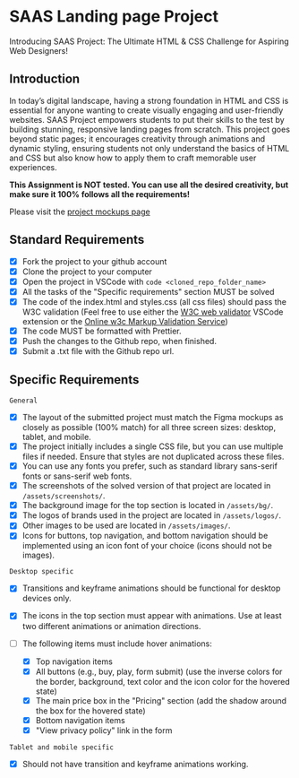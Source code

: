 # SAAS Landing page Project

Introducing SAAS Project: The Ultimate HTML & CSS Challenge for Aspiring Web Designers!

## Introduction

In today’s digital landscape, having a strong foundation in HTML and CSS is essential for anyone wanting to create visually engaging and user-friendly websites. SAAS Project empowers students to put their skills to the test by building stunning, responsive landing pages from scratch. This project goes beyond static pages; it encourages creativity through animations and dynamic styling, ensuring students not only understand the basics of HTML and CSS but also know how to apply them to craft memorable user experiences.

**This Assignment is NOT tested. You can use all the desired creativity, but make sure it 100% follows all the requirements!**

Please visit the [project mockups page](https://www.figma.com/design/Ou3rfktmwkXShiSi9c1rKZ/SAAS-Landing-Page?node-id=0-1&m=dev&t=fWkuFirYcZYC8hhZ-1)

## Standard Requirements

- [x] Fork the project to your github account
- [x] Clone the project to your computer
- [x] Open the project in VSCode with `code <cloned_repo_folder_name>`
- [x] All the tasks of the "Specific requirements" section MUST be solved
- [x] The code of the index.html and styles.css (all css files) should pass the W3C validation (Feel free to use either the [W3C web validator](https://marketplace.visualstudio.com/items?itemName=CelianRiboulet.webvalidator) VSCode extension or the [Online w3c Markup Validation Service](https://validator.w3.org/#validate_by_input))
- [x] The code MUST be formatted with Prettier.
- [x] Push the changes to the Github repo, when finished.
- [x] Submit a .txt file with the Github repo url.

## Specific Requirements

`General`

- [x] The layout of the submitted project must match the Figma mockups as closely as possible (100% match) for all three screen sizes: desktop, tablet, and mobile.
- [x] The project initially includes a single CSS file, but you can use multiple files if needed. Ensure that styles are not duplicated across these files.
- [x] You can use any fonts you prefer, such as standard library sans-serif fonts or sans-serif web fonts.
- [x] The screenshots of the solved version of that project are located in `/assets/screenshots/`.
- [x] The background image for the top section is located in `/assets/bg/`.
- [x] The logos of brands used in the project are located in `/assets/logos/`.
- [x] Other images to be used are located in `/assets/images/`.
- [x] Icons for buttons, top navigation, and bottom navigation should be implemented using an icon font of your choice (icons should not be images).

`Desktop specific`

- [x] Transitions and keyframe animations should be functional for desktop devices only.
- [x] The icons in the top section must appear with animations. Use at least two different animations or animation directions.
- [ ] The following items must include hover animations:

  - [x] Top navigation items
  - [x] All buttons (e.g., buy, play, form submit) (use the inverse colors for the border, background, text color and the icon color for the hovered state)
  - [x] The main price box in the "Pricing" section (add the shadow around the box for the hovered state)
  - [x] Bottom navigation items
  - [x] "View privacy policy" link in the form

`Tablet and mobile specific`

- [x] Should not have transition and keyframe animations working.
